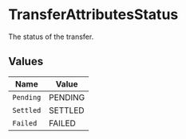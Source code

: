 # TransferAttributesStatus

The status of the transfer.


## Values

| Name      | Value     |
| --------- | --------- |
| `Pending` | PENDING   |
| `Settled` | SETTLED   |
| `Failed`  | FAILED    |